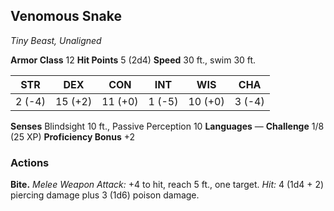 ## Venomous Snake

_Tiny Beast, Unaligned_

**Armor Class** 12
**Hit Points** 5 (2d4)
**Speed** 30 ft., swim 30 ft.

|  STR   |   DEX   |   CON   |  INT   |   WIS   |  CHA   |
| :----: | :-----: | :-----: | :----: | :-----: | :----: |
| 2 (-4) | 15 (+2) | 11 (+0) | 1 (-5) | 10 (+0) | 3 (-4) |

**Senses** Blindsight 10 ft., Passive Perception 10
**Languages** —
**Challenge** 1/8 (25 XP)
**Proficiency Bonus** +2

### **Actions**

**Bite.** _Melee Weapon Attack:_ +4 to hit, reach 5 ft., one target.
_Hit:_ 4 (1d4 + 2) piercing damage plus 3 (1d6) poison damage.
